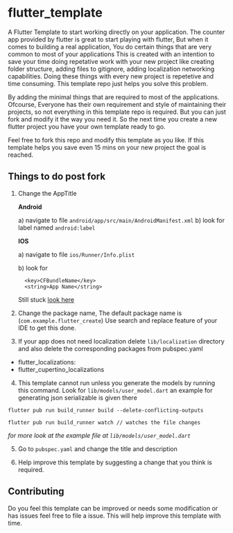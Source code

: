 # flutter_template

A Flutter Template to start working directly on your application. The counter app provided by flutter is great to start playing with flutter, But when it comes to building a real application, You do certain things that are very common to most of your applications This is created with an intention to save your time doing repetative work with your new project like creating folder structure, adding files to gitignore, adding localization networking capabilities. Doing these things with every new project is repetetive and time consuming. This template repo just helps you solve this problem.

By adding the minimal things that are required to most of the applications. Ofcourse, Everyone has their own requirement and style of maintaining their projects, so not everything in this template repo is required. But you can just fork and modify it the way you need it. So the next time you create a new flutter project you have your own template ready to go.

Feel free to fork this repo and modify this template as you like. If this template helps you save even 15 mins on your new project the goal is reached.

## Things to do post fork

 1. Change the AppTitle

    **Android**

    a) navigate to file ```android/app/src/main/AndroidManifest.xml```
    b) look for label named ```android:label```

    **IOS**

    a) navigate to file ```ios/Runner/Info.plist```

    b) look for
      ```
        <key>CFBundleName</key>
        <string>App Name</string>
      ```

    Still stuck [look here](https://stackoverflow.com/questions/49353199/how-can-i-change-the-app-display-name-build-with-flutter)

 2. Change the package name, The default package name is (```com.example.flutter_create```)
    Use search and replace feature of your IDE to get this done.

 3. If your app does not need localization delete ```lib/localization``` directory and also delete the corresponding packages
  from pubspec.yaml
   -  flutter_localizations:
   -  flutter_cupertino_localizations

 4. This template cannot run unless you generate the models by running this command.
 Look for ```lib/models/user_model.dart``` an example for generating json serializable is given there

  ```
  flutter pub run build_runner build --delete-conflicting-outputs

  flutter pub run build_runner watch // watches the file changes
  ```

  _for more look at the example file at `lib/models/user_model.dart`_

 5. Go to `pubspec.yaml` and change the title and description

 6. Help improve this template by suggesting a change that you think is required.

## Contributing

Do you feel this template can be improved or needs some modification or has issues feel free to file a issue. This will help improve this template with time.



